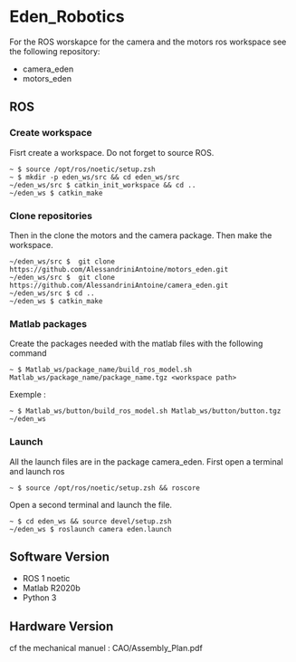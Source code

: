 # Eden_Robotics

For the ROS worskapce for the camera and the motors ros workspace see the following repository:

- camera_eden
- motors_eden

## ROS

### Create workspace

Fisrt create a workspace. Do not forget to source ROS.

```console
~ $ source /opt/ros/noetic/setup.zsh
~ $ mkdir -p eden_ws/src && cd eden_ws/src
~/eden_ws/src $ catkin_init_workspace && cd ..
~/eden_ws $ catkin_make
```

### Clone repositories

Then in the clone the motors and the camera package. Then make the workspace.

```console
~/eden_ws/src $  git clone https://github.com/AlessandriniAntoine/motors_eden.git
~/eden_ws/src $  git clone https://github.com/AlessandriniAntoine/camera_eden.git
~/eden_ws/src $ cd ..
~/eden_ws $ catkin_make
```

### Matlab packages

Create the packages needed with the matlab files with the following command

```console
~ $ Matlab_ws/package_name/build_ros_model.sh Matlab_ws/package_name/package_name.tgz <workspace path>
```

Exemple :

```console
~ $ Matlab_ws/button/build_ros_model.sh Matlab_ws/button/button.tgz ~/eden_ws
```

### Launch

All the launch files are in the package camera_eden.
First open a terminal and launch ros

```console
~ $ source /opt/ros/noetic/setup.zsh && roscore
```

Open a second terminal and launch the file.

```console
~ $ cd eden_ws && source devel/setup.zsh
~/eden_ws $ roslaunch camera eden.launch
```

## Software Version

- ROS 1 noetic
- Matlab R2020b
- Python 3

## Hardware Version

cf the mechanical manuel : CAO/Assembly_Plan.pdf
